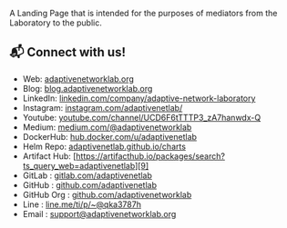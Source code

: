 A Landing Page that is intended for the purposes of mediators from the Laboratory to the public.

## 📬 Connect with us!

* Web: [adaptivenetworklab.org][1]
* Blog: [blog.adaptivenetworklab.org][2]
* LinkedIn: [linkedin.com/company/adaptive-network-laboratory][3]
* Instagram: [instagram.com/adaptivenetlab/][4]
* Youtube: [youtube.com/channel/UCD6F6tTTTP3_zA7hanwdx-Q][5]
* Medium: [medium.com/@adaptivenetworklab][6]
* DockerHub: [hub.docker.com/u/adaptivenetlab][7]
* Helm Repo: [adaptivenetlab.github.io/charts][8]
* Artifact Hub: [https://artifacthub.io/packages/search?ts_query_web=adaptivenetlab][9]
* GitLab : [gitlab.com/adaptivenetlab][10]
* GitHub : [github.com/adaptivenetlab][11]
* GitHub Org : [github.com/adaptivenetworklab][12]
* Line : [line.me/ti/p/~@qka3787h][13]
* Email : [support@adaptivenetworklab.org][14]

[1]: https://adaptivenetworklab.org
[2]: https://blog.adaptivenetworklab.org
[3]: https://www.linkedin.com/company/adaptive-network-laboratory
[4]: https://www.instagram.com/adaptivenetlab/
[5]: https://www.youtube.com/channel/UCD6F6tTTTP3_zA7hanwdx-Q
[6]: https://medium.com/@adaptivenetworklab/about
[7]: https://hub.docker.com/u/adaptivenetlab
[8]: https://adaptivenetlab.github.io/charts
[9]: https://artifacthub.io/packages/search?ts_query_web=adaptivenetlab
[10]: https://gitlab.com/adaptivenetlab
[11]: https://github.com/adaptivenetlab
[12]: https://github.com/adaptivenetworklab
[13]: https://line.me/ti/p/~@qka3787h
[14]: support@adaptivenetworklab.org
